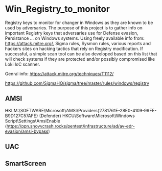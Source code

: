 # Win_Registry_to_monitor
Registry keys to monitor for changer in Windows as they are known to be used by adversaries.
The purpose of this project is to gather info on important Registry keys that adversaries use for Defense evasion, Persistance ... on Windows systems. 
Using freely available info from: https://attack.mitre.org/, Sigma rules, Sysmon rules, various reports and hackers sites on hacking tactics that rely on Registry modification. 
If successful, a simple scan tool can be also developed based on this list that will check systems if they are protected and/or  possibly compromised like Loki IoC scanner.

Genral info:
https://attack.mitre.org/techniques/T1112/

https://github.com/SigmaHQ/sigma/tree/master/rules/windows/registry


## AMSI
HKLM:\SOFTWARE\Microsoft\AMSI\Providers\{2781761E-28E0-4109-99FE-B9D127C57AFE} (Defender)
HKCU\Software\Microsoft\Windows Script\Settings\AmsiEnable (https://ppn.snovvcrash.rocks/pentest/infrastructure/ad/av-edr-evasion/amsi-bypass)

## UAC

## SmartScreen
